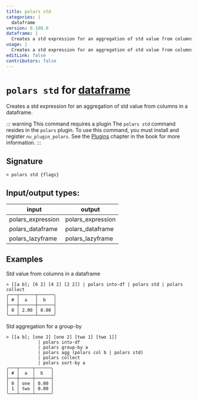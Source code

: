 ```yaml
---
title: polars std
categories: |
  dataframe
version: 0.108.0
dataframe: |
  Creates a std expression for an aggregation of std value from columns in a dataframe.
usage: |
  Creates a std expression for an aggregation of std value from columns in a dataframe.
editLink: false
contributors: false
---
```

<!-- This file is automatically generated. Please edit the command in https://github.com/nushell/nushell instead. -->

# `polars std` for [dataframe](/commands/categories/dataframe.md)

<div class='command-title'>Creates a std expression for an aggregation of std value from columns in a dataframe.</div>

::: warning This command requires a plugin
The `polars std` command resides in the `polars` plugin.
To use this command, you must install and register `nu_plugin_polars`.
See the [Plugins](/book/plugins.html) chapter in the book for more information.
:::


## Signature

```> polars std {flags} ```


## Input/output types:

| input             | output            |
| ----------------- | ----------------- |
| polars_expression | polars_expression |
| polars_dataframe  | polars_dataframe  |
| polars_lazyframe  | polars_lazyframe  |
## Examples

Std value from columns in a dataframe
```nu
> [[a b]; [6 2] [4 2] [2 2]] | polars into-df | polars std | polars collect
╭───┬──────┬──────╮
│ # │  a   │  b   │
├───┼──────┼──────┤
│ 0 │ 2.00 │ 0.00 │
╰───┴──────┴──────╯

```

Std aggregation for a group-by
```nu
> [[a b]; [one 2] [one 2] [two 1] [two 1]]
            | polars into-df
            | polars group-by a
            | polars agg (polars col b | polars std)
            | polars collect
            | polars sort-by a
╭───┬─────┬──────╮
│ # │  a  │  b   │
├───┼─────┼──────┤
│ 0 │ one │ 0.00 │
│ 1 │ two │ 0.00 │
╰───┴─────┴──────╯

```
